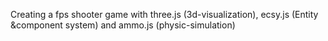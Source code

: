 Creating a fps shooter game with three.js (3d-visualization), ecsy.js (Entity &component system) and ammo.js (physic-simulation)

